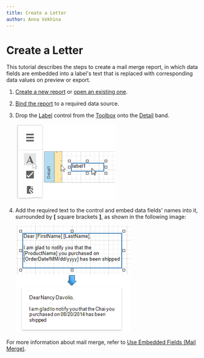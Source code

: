 ```yaml
---
title: Create a Letter
author: Anna Vekhina
---
```

# Create a Letter

This tutorial describes the steps to create a mail merge report, in which data fields are embedded into a label's text that is replaced with corresponding data values on preview or export.

1. [Create a new report](../add-new-reports.md) or [open an existing one](../open-reports.md).

2. [Bind the report](../bind-to-data.md) to a required data source.

3. Drop the [Label](../use-report-elements/use-basic-report-controls/label.md) control from the [Toolbox](../../report-designer-tools/toolbox.md) onto the [Detail](../introduction-to-banded-reports.md) band.

    ![](../../../images/eurd-web-letter-drop-label.png)

4. Add the required text to the control and embed data fields' names into it, surrounded by **[** square brackets **]**, as shown in the following image:

    ![](../../../images/eurd-web-letter-label-result.png)

For more information about mail merge, refer to [Use Embedded Fields (Mail Merge)](../bind-to-data/use-embedded-fields-mail-merge.md).

